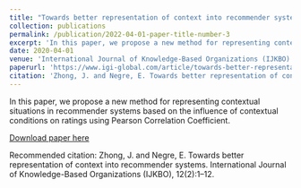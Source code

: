 ```yaml
---
title: "Towards better representation of context into recommender systems"
collection: publications
permalink: /publication/2022-04-01-paper-title-number-3
excerpt: 'In this paper, we propose a new method for representing contextual situations in recommender systems based on the influence of contextual conditions on ratings using Pearson Correlation Coefficient.'
date: 2020-04-01
venue: 'International Journal of Knowledge-Based Organizations (IJKBO)'
paperurl: 'https://www.igi-global.com/article/towards-better-representation-of-context-into-recommender-systems/295080'
citation: 'Zhong, J. and Negre, E. Towards better representation of context into recommender systems. International Journal of Knowledge-Based Organizations (IJKBO), 12(2):1–12.'
---
```

In this paper, we propose a new method for representing contextual situations in recommender systems based on the influence of contextual conditions on ratings using Pearson Correlation Coefficient.

[Download paper here](https://www.igi-global.com/article/towards-better-representation-of-context-into-recommender-systems/295080)

Recommended citation: Zhong, J. and Negre, E. Towards better representation of context into recommender systems. International Journal of Knowledge-Based Organizations (IJKBO), 12(2):1–12.
